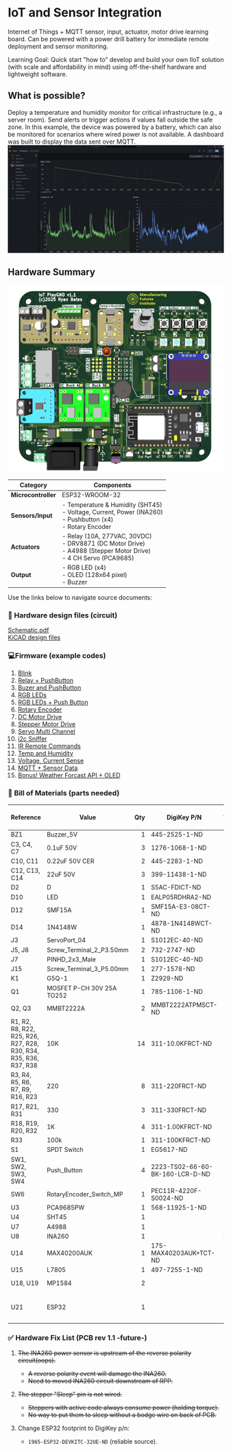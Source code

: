 # IoT and Sensor Integration

Internet of Things + MQTT sensor, input, actuator, motor drive learning board. Can be powered with a power drill battery for immediate remote deployment and sensor monitoring.

Learning Goal: Quick start "how to" develop and build your own IIoT solution (with scale and affordability in mind) using off-the-shelf hardware and lightweight software.

## What is possible? ##
Deploy a temperature and humidity monitor for critical infrastructure (e.g., a server room). Send alerts or trigger actions if values fall outside the safe zone. In this example, the device was powered by a battery, which can also be monitored for scenarios where wired power is not available. A dashboard was built to display the data sent over MQTT.
![server room monitoring](../files/server_room_temp_battery_24hr.png)


## Hardware Summary
![3d render of PCB](../files/3Drender_iot_playground_pcb.PNG)



| Category       | Components                                                                 |
|----------------|----------------------------------------------------------------------------|
| **Microcontroller** | ESP32-WROOM-32                                                           |
| **Sensors/Input**         | - Temperature & Humidity (SHT45) <br> - Voltage, Current, Power (INA260) <br> - Pushbutton (x4) <br> - Rotary Encoder |
| **Actuators**       | - Relay (10A, 277VAC, 30VDC) <br> - DRV8871 (DC Motor Drive) <br> - A4988 (Stepper Motor Drive) <br> - 4 CH Servo (PCA9685) |
| **Output**          | - RGB LED (x4) <br> - OLED (128x64 pixel) <br> - Buzzer |

Use the links below to navigate source documents:

### 🔧 Hardware design files (circuit)
[Schematic.pdf](https://github.com/retrobuiltRyan/ESP32_IoT_PlayGND/blob/main/IoT%20PlayGND%20v1.1%20schematic.pdf)\
[KiCAD design files](https://github.com/retrobuiltRyan/ESP32_IoT_PlayGND)


### 💻Firmware (example codes)

1. [Blink](https://github.com/retrobuiltRyan/ESP32_IoT_PlayGND/blob/main/01_esp32_iot_plygnd_blink_gpio23.txt)
2. [Relay + PushButton](https://github.com/retrobuiltRyan/ESP32_IoT_PlayGND/blob/main/02_esp32_iot_playgnd_relay_pushbutton.txt)
3. [Buzer and PushButton](https://github.com/retrobuiltRyan/ESP32_IoT_PlayGND/blob/main/03_esp32_iot_playgnd_buzzer_pushbuttons.txt)
4. [RGB LEDs](https://github.com/retrobuiltRyan/ESP32_IoT_PlayGND/blob/main/04_esp32_iot_playgnd_neopixel.txt)
5. [RGB LEDs + Push Button](https://github.com/retrobuiltRyan/ESP32_IoT_PlayGND/blob/main/05_esp32_iot_playgnd_rgb_led_pushbuttons.txt)
6. [Rotary Encoder](https://github.com/retrobuiltRyan/ESP32_IoT_PlayGND/blob/main/06_esp32_iot_playgnd_rotary_encoder_neopixels.txt)
7. [DC Motor Drive](https://github.com/retrobuiltRyan/ESP32_IoT_PlayGND/blob/main/07_esp32_iot_playgnd_drv8871_dc_drive_pushbuttons.txt)
8. [Stepper Motor Drive](https://github.com/retrobuiltRyan/ESP32_IoT_PlayGND/blob/main/08_esp32_iot_playgnd_a4988_stepper_driver_pushbuttons.txt)
9. [Servo Multi Channel](https://github.com/retrobuiltRyan/ESP32_IoT_PlayGND/blob/main/09_esp32_iot_playgnd_pca9685_servo90.txt)
10. [i2c Sniffer](https://github.com/retrobuiltRyan/ESP32_IoT_PlayGND/blob/main/10_esp32_iot_playgnd_i2c_sniffer.txt)
11. [IR Remote Commands](https://github.com/retrobuiltRyan/ESP32_IoT_PlayGND/blob/main/11_esp32_iot_playgnd_ir_remote_oled.txt)
12. [Temp and Humidity](https://github.com/retrobuiltRyan/ESP32_IoT_PlayGND/blob/main/12_esp32_iot_playgnd_sht45_temp_humidity.txt)
13. [Voltage, Current Sense](https://github.com/retrobuiltRyan/ESP32_IoT_PlayGND/blob/main/13_esp32_iot_playgnd_ina260_vi_pwr_monitor.txt)
14. [MQTT + Sensor Data](https://github.com/retrobuiltRyan/ESP32_IoT_PlayGND/blob/main/14_esp32_iot_playgnd_mqtt_oled.txt)
15. [Bonus! Weather Forcast API + OLED](https://github.com/retrobuiltRyan/ESP32_IoT_PlayGND/blob/main/15_esp32_iot_playgnd_weather_forecast_api_oled.txt)

### 📃 Bill of Materials (parts needed)

| Reference                                                                 | Value                   | Qty | DigiKey P/N                     | Adafruit P/N | AliExpress / Amazon Link                                                                 |
|---------------------------------------------------------------------------|-------------------------|----:|---------------------------------|--------------|------------------------------------------------------------------------------------------|
| BZ1                                                                       | Buzzer_5V               |   1 | 445-2525-1-ND                   |              |                                                                                          |
| C3, C4, C7                                                                | 0.1uF 50V               |   3 | 1276-1068-1-ND                  |              |                                                                                          |
| C10, C11                                                                  | 0.22uF 50V CER          |   2 | 445-2283-1-ND                   |              |                                                                                          |
| C12, C13, C14                                                             | 22uF 50V                |   3 | 399-11438-1-ND                  |              |                                                                                          |
| D2                                                                        | D                       |   1 | S5AC-FDICT-ND                   |              |                                                                                          |
| D10                                                                       | LED                     |   1 | EALP05RDHRA2-ND                 |              |                                                                                          |
| D12                                                                       | SMF15A                  |   1 | SMF15A-E3-08CT-ND               |              |                                                                                          |
| D14                                                                       | 1N4148W                 |   1 | 4878-1N4148WCT-ND               |              |                                                                                          |
| J3                                                                        | ServoPort_04            |   1 | S1012EC-40-ND                   |              |                                                                                          |
| J5, J8                                                                    | Screw_Terminal_2_P3.50mm|   2 | 732-2747-ND                     |              |                                                                                          |
| J7                                                                        | PINHD_2x3_Male          |   1 | S1012EC-40-ND                   |              |                                                                                          |
| J15                                                                       | Screw_Terminal_3_P5.00mm|   1 | 277-1578-ND                     |              |                                                                                          |
| K1                                                                        | G5Q-1                   |   1 | Z2929-ND                        |              |                                                                                          |
| Q1                                                                        | MOSFET P-CH 30V 25A TO252|  1 | 785-1106-1-ND                   |              |                                                                                          |
| Q2, Q3                                                                    | MMBT2222A               |   2 | MMBT2222ATPMSCT-ND              |              |                                                                                          |
| R1, R2, R8, R22, R25, R26, R27, R28, R30, R34, R35, R36, R37, R38         | 10K                     |  14 | 311-10.0KFRCT-ND                |              |                                                                                          |
| R3, R4, R5, R6, R7, R9, R16, R23                                          | 220                     |   8 | 311-220FRCT-ND                  |              |                                                                                          |
| R17, R21, R31                                                             | 330                     |   3 | 311-330FRCT-ND                  |              |                                                                                          |
| R18, R19, R20, R32                                                        | 1K                      |   4 | 311-1.00KFRCT-ND                |              |                                                                                          |
| R33                                                                       | 100k                    |   1 | 311-100KFRCT-ND                 |              |                                                                                          |
| S1                                                                        | SPDT Switch             |   1 | EG5617-ND                       |              |                                                                                          |
| SW1, SW2, SW3, SW4                                                        | Push_Button             |   4 | 2223-TS02-66-60-BK-160-LCR-D-ND |              |                                                                                          |
| SW6                                                                       | RotaryEncoder_Switch_MP |   1 | PEC11R-4220F-S0024-ND           |              |                                                                                          |
| U3                                                                        | PCA9685PW               |   1 | 568-11925-1-ND                  |              |                                                                                          |
| U4                                                                        | SHT45                   |   1 |                                 | 6174         |                                                                                          |
| U7                                                                        | A4988                   |   1 |                                 | 6109         |                                                                                          |
| U8                                                                        | INA260                  |   1 |                                 | 4226         |                                                                                          |
| U14                                                                       | MAX40200AUK             |   1 | 175-MAX40203AUK+TCT-ND          |              |                                                                                          |
| U15                                                                       | L7805                   |   1 | 497-7255-1-ND                   |              |                                                                                          |
| U18, U19                                                                  | MP1584                  |   2 |                                 |              | [AliExpress Link](https://www.aliexpress.us/item/3256806890547813.html)                  |
| U21                                                                       | ESP32                   |   1 |                                 |              | [Amazon Link](https://www.amazon.com/gp/product/B0D8Q8XFRK/) _(beware pinout)_            |

### ✅ Hardware Fix List (PCB rev 1.1 -future-)

1. ~~The INA260 power sensor is upstream of the reverse polarity circuit(oops).~~  
   - ~~A reverse polarity event will damage the INA260.~~
   - ~~Need to moved INA260 circuit downstream of RPP.~~

2. ~~The stepper "Sleep" pin is not wired.~~
   - ~~Steppers with active code always consume power (holding torque).~~  
   - ~~No way to put them to sleep without a bodge wire on back of PCB.~~ 

3. Change ESP32 footprint to DigiKey p/n:  
   - `1965-ESP32-DEVKITC-32UE-ND` (reliable source).  
